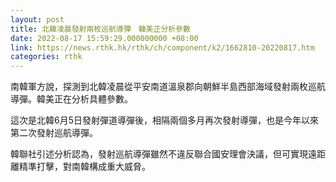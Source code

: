 ```yaml
---
layout: post
title: 北韓凌晨發射兩枚巡航導彈　韓美正分析參數
date: 2022-08-17 15:59:29.000000000 +08:00
link: https://news.rthk.hk/rthk/ch/component/k2/1662810-20220817.htm
categories: rthk
---
```


南韓軍方說，探測到北韓凌晨從平安南道溫泉郡向朝鮮半島西部海域發射兩枚巡航導彈。韓美正在分析具體參數。

這次是北韓6月5日發射彈道導彈後，相隔兩個多月再次發射導彈，也是今年以來第二次發射巡航導彈。

韓聯社引述分析認為，發射巡航導彈雖然不違反聯合國安理會決議，但可實現遠距離精準打擊，對南韓構成重大威脅。
